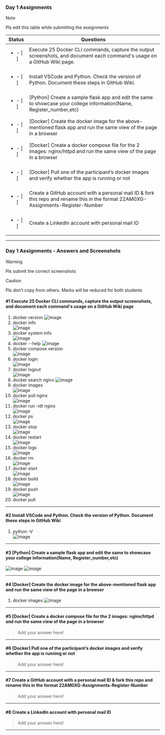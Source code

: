 ### Day 1 Assignments

> [!NOTE]
> Pls edit this table while submitting the assignments

| Status         | Questions     | 
|----------------|---------------|
| <ul><li>- [ ] </li></ul> | Execute 25 Docker CLI commands, capture the output screenshots, and document each command's usage on a GitHub Wiki page. |
| <ul><li>- [ ] </li></ul> | Install VSCode and Python. Check the version of Python. Document these steps in GitHub Wiki. |
| <ul><li>- [ ] </li></ul> | [Python] Create a sample flask app and edit the same to showcase your college information(Name, Register_number,etc) |
| <ul><li>- [ ] </li></ul> | [Docker] Create the docker image for the above-mentioned flask app and run the same view of the page in a browser |
| <ul><li>- [ ] </li></ul> | [Docker] Create a docker compose file for the 2 images: nginx/httpd and run the same view of the page in a browser |
| <ul><li>- [ ] </li></ul> | [Docker] Pull one of the participant’s docker images and verify whether the app is running or not  |
| <ul><li>- [ ] </li></ul> | Create a GitHub account with a personal mail ID & fork this repo and rename this in the format 22AM0XG-Assignments-Register-Number  |
| <ul><li>- [ ] </li></ul> | Create a LinkedIn account with personal mail ID  |

***

### Day 1 Assignments - Answers and Screenshots

> [!WARNING]
> Pls submit the correct screenshots

> [!CAUTION]
> Pls don't copy from others. Marks will be reduced for both students

#### #1 Execute 25 Docker CLI commands, capture the output screenshots, and document each command's usage on a GitHub Wiki page
1. docker version
   ![image](https://github.com/user-attachments/assets/e0bbece7-efa7-444c-8e4e-fe18bc234172)
2. docker info <br>
  ![image](https://github.com/user-attachments/assets/8bfd7f64-bd32-42dc-b62a-4a1be408fce5)
3. docker system info <br>
  ![image](https://github.com/user-attachments/assets/b3c2fc94-5405-47c0-a042-b2db8217d6e4)
4. docker --help
   ![image](https://github.com/user-attachments/assets/9c7fac9c-e0c7-4eb0-9793-40acf28926d9)
5. docker compose version <br>
   ![image](https://github.com/user-attachments/assets/3e189bbe-d326-4fdc-b403-dbe47a1fe3ee)
6. docker login <br>
   ![image](https://github.com/user-attachments/assets/a51126a3-ff9a-4fb9-933c-1abe3e3a2d0f)
7. docker logout <br>
   ![image](https://github.com/user-attachments/assets/2b4b2fee-0e07-4b55-9ee9-bd5adbc0e3e3)
8. docker search nginx
   ![image](https://github.com/user-attachments/assets/9a752439-a077-4871-a8f0-65f597ec421c)
9. docker images <br>
    ![image](https://github.com/user-attachments/assets/628d367d-643e-49a6-9563-3b5c00f173f7)
10. docker pull nginx <br>
    ![image](https://github.com/user-attachments/assets/69640317-fd04-4f29-8029-7f91ffc99d50)
11. docker run -idt nginx <br>
    ![image](https://github.com/user-attachments/assets/69c3c493-66df-4e6e-92be-c1c54ddf2642)
12. docker ps <br>
    ![image](https://github.com/user-attachments/assets/078135c8-26f2-4f43-b7a6-f339da8e0559)
13. docker stop <br>
    ![image](https://github.com/user-attachments/assets/700cef51-9482-44d4-882e-aa03f1e70997)
14. docker restart <br>
    ![image](https://github.com/user-attachments/assets/d1b31b38-4f82-47fa-a570-85873ce15945)
15. docker logs <br>
    ![image](https://github.com/user-attachments/assets/9f1bb07a-a1f7-415c-a047-c91ec7bb77ee)
16. docker rm <br>
    ![image](https://github.com/user-attachments/assets/bead6c52-1372-4a60-bd46-e7587556ff1b)
17. docker start <br>
    ![image](https://github.com/user-attachments/assets/79e370db-2159-4b58-b447-9aa9d5c534d9)
18. docker build <br>
    ![image](https://github.com/user-attachments/assets/1f16edc1-83c9-4eed-afb5-ec5a71d0d202)
19. docker push <br>
    ![image](https://github.com/user-attachments/assets/95356f1a-4156-43ff-a16b-07f6006709e2)
20. docker pull <br>
    


***

#### #2 Install VSCode and Python. Check the version of Python. Document these steps in GitHub Wiki
1. python -V <br>
   ![image](https://github.com/user-attachments/assets/81e63231-1d1b-4b8e-8c67-faaa7a6b276c)

***

#### #3 [Python] Create a sample flask app and edit the same to showcase your college information(Name, Register_number,etc)
![image](https://github.com/user-attachments/assets/d447e2fa-75c8-4897-b08a-23a80f48b295)
![image](https://github.com/user-attachments/assets/3d9cf673-f454-42a8-97c0-5381662f4ec8)

***

#### #4 [Docker] Create the docker image for the above-mentioned flask app and run the same view of the page in a browser
1. docker images
  ![image](https://github.com/user-attachments/assets/30ad96bc-b1f2-4cfb-b896-8526ff1e12a4)

***

#### #5 [Docker] Create a docker compose file for the 2 images: nginx/httpd and run the same view of the page in a browser
> Add your answer here!

***

#### #6 [Docker] Pull one of the participant’s docker images and verify whether the app is running or not
> Add your answer here!

***

#### #7 Create a GitHub account with a personal mail ID & fork this repo and rename this in the format 22AM0XG-Assignments-Register-Number
> Add your answer here!

***

#### #8 Create a LinkedIn account with personal mail ID
> Add your answer here!

***
